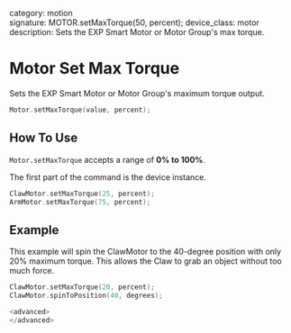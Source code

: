 category: motion  
signature: MOTOR.setMaxTorque(50, percent);
device_class: motor  
description: Sets the EXP Smart Motor or Motor Group's max torque.  

# Motor Set Max Torque

Sets the EXP Smart Motor or Motor Group's maximum torque output.  

```cpp
Motor.setMaxTorque(value, percent);
```

## How To Use

`Motor.setMaxTorque` accepts a range of **0% to 100%**.

The first part of the command is the device instance.

```cpp
ClawMotor.setMaxTorque(25, percent);
ArmMotor.setMaxTorque(75, percent);
```

## Example

This example will spin the ClawMotor to the 40-degree position with only 20% maximum torque. This allows the Claw to grab an object without too much force.

```cpp
ClawMotor.setMaxTorque(20, percent);
ClawMotor.spinToPosition(40, degrees);

<advanced>
</advanced>